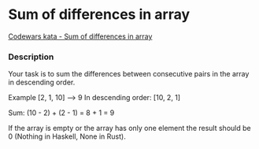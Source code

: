 # Sum of differences in array

[Codewars kata - Sum of differences in array](https://www.codewars.com/kata/5b73fe9fb3d9776fbf00009e/train/rust)

### Description
Your task is to sum the differences between consecutive pairs in the array in descending order.

Example
[2, 1, 10]  -->  9
In descending order: [10, 2, 1]

Sum: (10 - 2) + (2 - 1) = 8 + 1 = 9

If the array is empty or the array has only one element the result should be 0 (Nothing in Haskell, None in Rust).